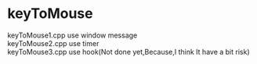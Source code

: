 # keyToMouse  
keyToMouse1.cpp use window message  
keyToMouse2.cpp use timer  
keyToMouse3.cpp use hook(Not done yet,Because,I think It have a bit risk)
